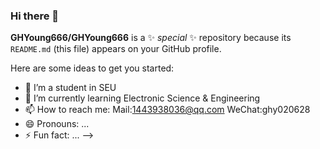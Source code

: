 ### Hi there 👋

**GHYoung666/GHYoung666** is a ✨ _special_ ✨ repository because its `README.md` (this file) appears on your GitHub profile.

Here are some ideas to get you started:

- 🔭 I’m a student in SEU
- 🌱 I’m currently learning Electronic Science & Engineering
- 📫 How to reach me: Mail:1443938036@qq.com WeChat:ghy020628
- 😄 Pronouns: ...
- ⚡ Fun fact: ...
-->
